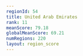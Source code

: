 ```yaml
---
regionId: 54
title: United Arab Emirates
rank: 11
meanScore: 79.18
globalMeanScore: 69.21
numRegions: 220
layout: region_score
---
```

